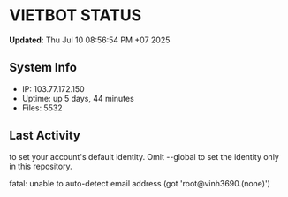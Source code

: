 # VIETBOT STATUS
**Updated**: Thu Jul 10 08:56:54 PM +07 2025

## System Info
- IP: 103.77.172.150
- Uptime: up 5 days, 44 minutes
- Files: 5532

## Last Activity

to set your account's default identity.
Omit --global to set the identity only in this repository.

fatal: unable to auto-detect email address (got 'root@vinh3690.(none)')
